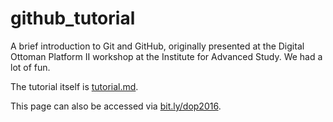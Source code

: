 # github_tutorial
A brief introduction to Git and GitHub, originally presented at the Digital Ottoman Platform II workshop at the Institute for Advanced Study. We had a lot of fun.

The tutorial itself is [tutorial.md](tutorial.md).

This page can also be accessed via [bit.ly/dop2016](bit.ly/dop2016).
